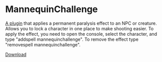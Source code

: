 # MannequinChallenge

[A plugin](./allowed-mods.md) that applies a permanent paralysis effect to an NPC or creature. Allows you to lock a
character in one place to make shooting easier. To apply the effect, you need to open the console, select the character,
and type "addspell mannequinchallenge". To remove the effect type "removespell mannequinchallenge".

[Download](/plugins/MannequinChallenge.esp)
